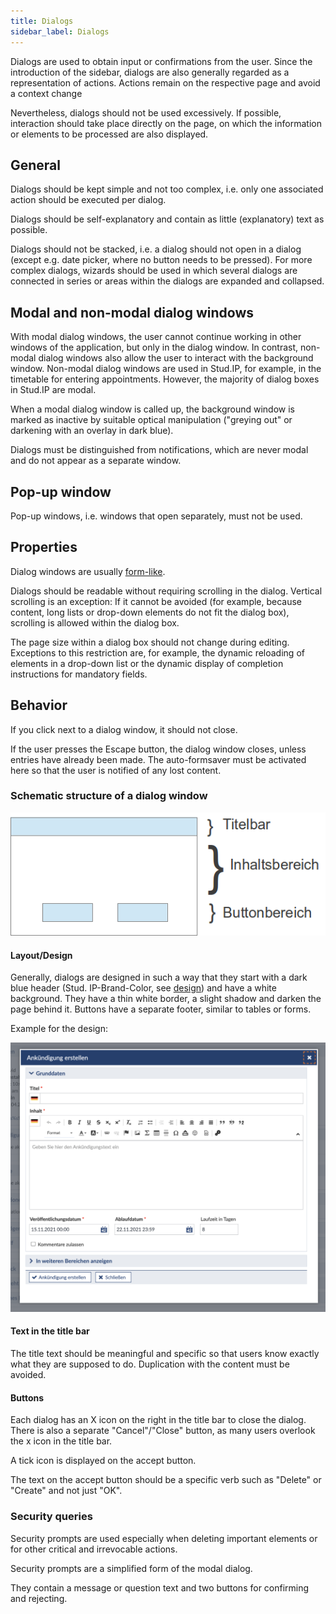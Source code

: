 ```yaml
---
title: Dialogs
sidebar_label: Dialogs
---
```



Dialogs are used to obtain input or confirmations from the user.
Since the introduction of the sidebar, dialogs are also generally regarded as a representation of actions.
Actions remain on the respective page and avoid a context change

Nevertheless, dialogs should not be used excessively. If possible, interaction should take place directly on the page,
on which the information or elements to be processed are also displayed.


## General
Dialogs should be kept simple and not too complex, i.e. only one associated action should be executed per dialog.

Dialogs should be self-explanatory and contain as little (explanatory) text as possible.

Dialogs should not be stacked, i.e. a dialog should not open in a dialog (except e.g. date picker, where no button needs to be pressed). For more complex dialogs, wizards should be used in which several dialogs are connected in series or areas within the dialogs are expanded and collapsed.

## Modal and non-modal dialog windows
With modal dialog windows, the user cannot continue working in other windows of the application, but only in the dialog window. In contrast, non-modal dialog windows also allow the user to interact with the background window. Non-modal dialog windows are used in Stud.IP, for example, in the timetable for entering appointments. However, the majority of dialog boxes in Stud.IP are modal.

When a modal dialog window is called up, the background window is marked as inactive by suitable optical manipulation ("greying out" or darkening with an overlay in dark blue).

Dialogs must be distinguished from notifications, which are never modal and do not appear as a separate window.

## Pop-up window

Pop-up windows, i.e. windows that open separately, must not be used.

## Properties
Dialog windows are usually [form-like](Visual-Style-Guide#Forms).

Dialogs should be readable without requiring scrolling in the dialog. Vertical scrolling is an exception: If it cannot be avoided (for example, because content, long lists or drop-down elements do not fit the dialog box), scrolling is allowed within the dialog box.

The page size within a dialog box should not change during editing. Exceptions to this restriction are, for example, the dynamic reloading of elements in a drop-down list or the dynamic display of completion instructions for mandatory fields.

## Behavior
If you click next to a dialog window, it should not close.

If the user presses the Escape button, the dialog window closes, unless entries have already been made. The auto-formsaver must be activated here so that the user is notified of any lost content.


### Schematic structure of a dialog window
![image](../assets/ce19cb16e52e35fa80ad2fd66ee7fbac/image.png)

#### Layout/Design

Generally, dialogs are designed in such a way that they start with a dark blue header (Stud.
IP-Brand-Color, see [design](Design)) and have a white background. They have a
thin white border, a slight shadow and darken the page behind it. Buttons have a separate footer, similar to tables or forms.

Example for the design:

![image](../assets/c37f69398215d78b12784d3428c89a9c/Bildschirmfoto_2021-11-15_um_15.35.11.png)

#### Text in the title bar
The title text should be meaningful and specific so that users know exactly what they are supposed to do. Duplication with the content must be avoided.

#### Buttons
Each dialog has an X icon on the right in the title bar to close the dialog. There is also a separate "Cancel"/"Close" button, as many users overlook the x icon in the title bar.

A tick icon is displayed on the accept button.

The text on the accept button should be a specific verb such as "Delete" or "Create" and not just "OK".

### Security queries
Security prompts are used especially when deleting important elements or for other critical and irrevocable actions.

Security prompts are a simplified form of the modal dialog.

They contain a message or question text and two buttons for confirming and rejecting.
